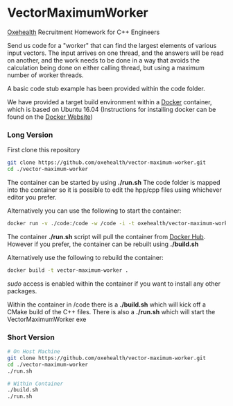 # VectorMaximumWorker
[Oxehealth](http://www.oxehealth.com) Recruitment Homework for C++ Engineers

Send us code for a "worker" that can find the largest elements
of various input vectors. The input arrives on one thread, and
the answers will be read on another, and the work needs to be
done in a way that avoids the calculation being done on either
calling thread, but using a maximum number of worker threads.

A basic code stub example has been provided within the code folder. 

We have provided a target build environment within a 
[Docker](https://www.docker.com) container, which is based on Ubuntu 16.04
(Instructions for installing docker can be found on the [Docker Website](https://www.docker.com/community-edition))

### Long Version

First clone this repository

```bash
git clone https://github.com/oxehealth/vector-maximum-worker.git
cd ./vector-maximum-worker
```

The container can be started by using **./run.sh** 
The code folder is mapped into the container so it is possible to 
edit the hpp/cpp files using whichever editor you prefer.

Alternatively you can use the following to start the container:

```bash
docker run -v ./code:/code -w /code -i -t oxehealth/vector-maximum-worker bash
```

The container **./run.sh** script will pull the container from 
[Docker Hub](https://hub.docker.com/).
However if you prefer, the container can be rebuilt using **./build.sh**

Alternatively use the following to rebuild the container:

```bash
docker build -t vector-maximum-worker .
```

*sudo* access is enabled within the container if you want to install
any other packages.

Within the container in /code there is a **./build.sh** which will kick 
off a CMake build of the C++ files. 
There is also a **./run.sh** which will start the VectorMaximumWorker exe

### Short Version

```bash
# On Host Machine 
git clone https://github.com/oxehealth/vector-maximum-worker.git
cd ./vector-maximum-worker
./run.sh

# Within Container
./build.sh
./run.sh
```
